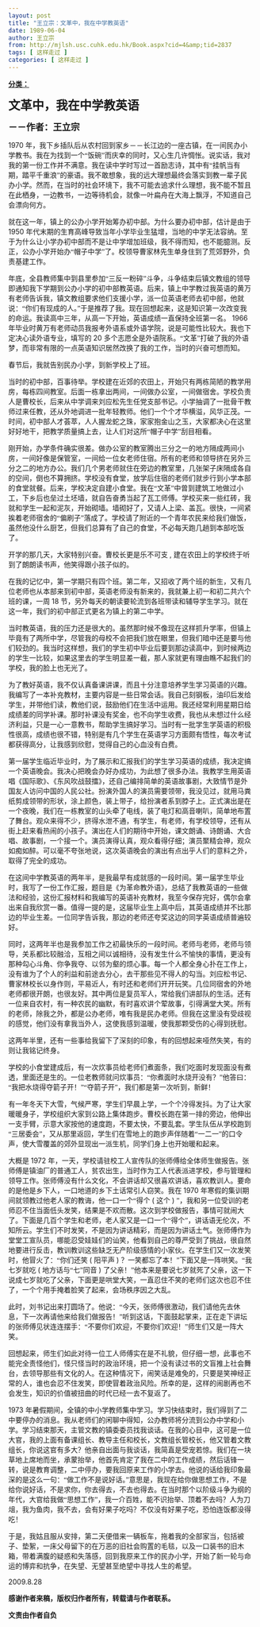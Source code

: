 ```yaml
---
layout: post
title: "王立宗：文革中，我在中学教英语"
date: 1989-06-04
author: 王立宗
from: http://mjlsh.usc.cuhk.edu.hk/Book.aspx?cid=4&amp;tid=2837
tags: [ 这样走过 ]
categories: [ 这样走过 ]
---
```


<div style="margin: 15px 10px 10px 0px;">
<div>
<span id="ctl00_ContentPlaceHolder1_chapter1_SubjectLabel" style="font-weight:bold;text-decoration:underline;">
   分类：
  </span>
</div>
<!--[if gte mso 9]><xml>
 <o:OfficeDocumentSettings>
  <o:AllowPNG/>
 </o:OfficeDocumentSettings>
</xml><![endif]-->
<!--[if gte mso 9]><xml>
 <w:WordDocument>
  <w:View>Normal</w:View>
  <w:Zoom>0</w:Zoom>
  <w:TrackMoves/>
  <w:TrackFormatting/>
  <w:PunctuationKerning/>
  <w:ValidateAgainstSchemas/>
  <w:SaveIfXMLInvalid>false</w:SaveIfXMLInvalid>
  <w:IgnoreMixedContent>false</w:IgnoreMixedContent>
  <w:AlwaysShowPlaceholderText>false</w:AlwaysShowPlaceholderText>
  <w:DoNotPromoteQF/>
  <w:LidThemeOther>EN-US</w:LidThemeOther>
  <w:LidThemeAsian>JA</w:LidThemeAsian>
  <w:LidThemeComplexScript>X-NONE</w:LidThemeComplexScript>
  <w:Compatibility>
   <w:BreakWrappedTables/>
   <w:SnapToGridInCell/>
   <w:WrapTextWithPunct/>
   <w:UseAsianBreakRules/>
   <w:DontGrowAutofit/>
   <w:SplitPgBreakAndParaMark/>
   <w:EnableOpenTypeKerning/>
   <w:DontFlipMirrorIndents/>
   <w:OverrideTableStyleHps/>
   <w:UseFELayout/>
  </w:Compatibility>
  <m:mathPr>
   <m:mathFont m:val="Cambria Math"/>
   <m:brkBin m:val="before"/>
   <m:brkBinSub m:val="&#45;-"/>
   <m:smallFrac m:val="off"/>
   <m:dispDef/>
   <m:lMargin m:val="0"/>
   <m:rMargin m:val="0"/>
   <m:defJc m:val="centerGroup"/>
   <m:wrapIndent m:val="1440"/>
   <m:intLim m:val="subSup"/>
   <m:naryLim m:val="undOvr"/>
  </m:mathPr></w:WordDocument>
</xml><![endif]-->
<!--[if gte mso 9]><xml>
 <w:LatentStyles DefLockedState="false" DefUnhideWhenUsed="true"
  DefSemiHidden="true" DefQFormat="false" DefPriority="99"
  LatentStyleCount="276">
  <w:LsdException Locked="false" Priority="0" SemiHidden="false"
   UnhideWhenUsed="false" QFormat="true" Name="Normal"/>
  <w:LsdException Locked="false" Priority="9" SemiHidden="false"
   UnhideWhenUsed="false" QFormat="true" Name="heading 1"/>
  <w:LsdException Locked="false" Priority="9" QFormat="true" Name="heading 2"/>
  <w:LsdException Locked="false" Priority="9" QFormat="true" Name="heading 3"/>
  <w:LsdException Locked="false" Priority="9" QFormat="true" Name="heading 4"/>
  <w:LsdException Locked="false" Priority="9" QFormat="true" Name="heading 5"/>
  <w:LsdException Locked="false" Priority="9" QFormat="true" Name="heading 6"/>
  <w:LsdException Locked="false" Priority="9" QFormat="true" Name="heading 7"/>
  <w:LsdException Locked="false" Priority="9" QFormat="true" Name="heading 8"/>
  <w:LsdException Locked="false" Priority="9" QFormat="true" Name="heading 9"/>
  <w:LsdException Locked="false" Priority="39" Name="toc 1"/>
  <w:LsdException Locked="false" Priority="39" Name="toc 2"/>
  <w:LsdException Locked="false" Priority="39" Name="toc 3"/>
  <w:LsdException Locked="false" Priority="39" Name="toc 4"/>
  <w:LsdException Locked="false" Priority="39" Name="toc 5"/>
  <w:LsdException Locked="false" Priority="39" Name="toc 6"/>
  <w:LsdException Locked="false" Priority="39" Name="toc 7"/>
  <w:LsdException Locked="false" Priority="39" Name="toc 8"/>
  <w:LsdException Locked="false" Priority="39" Name="toc 9"/>
  <w:LsdException Locked="false" Priority="35" QFormat="true" Name="caption"/>
  <w:LsdException Locked="false" Priority="10" SemiHidden="false"
   UnhideWhenUsed="false" QFormat="true" Name="Title"/>
  <w:LsdException Locked="false" Priority="0" Name="Default Paragraph Font"/>
  <w:LsdException Locked="false" Priority="11" SemiHidden="false"
   UnhideWhenUsed="false" QFormat="true" Name="Subtitle"/>
  <w:LsdException Locked="false" Priority="22" SemiHidden="false"
   UnhideWhenUsed="false" QFormat="true" Name="Strong"/>
  <w:LsdException Locked="false" Priority="20" SemiHidden="false"
   UnhideWhenUsed="false" QFormat="true" Name="Emphasis"/>
  <w:LsdException Locked="false" Priority="59" SemiHidden="false"
   UnhideWhenUsed="false" Name="Table Grid"/>
  <w:LsdException Locked="false" UnhideWhenUsed="false" Name="Placeholder Text"/>
  <w:LsdException Locked="false" Priority="1" SemiHidden="false"
   UnhideWhenUsed="false" QFormat="true" Name="No Spacing"/>
  <w:LsdException Locked="false" Priority="60" SemiHidden="false"
   UnhideWhenUsed="false" Name="Light Shading"/>
  <w:LsdException Locked="false" Priority="61" SemiHidden="false"
   UnhideWhenUsed="false" Name="Light List"/>
  <w:LsdException Locked="false" Priority="62" SemiHidden="false"
   UnhideWhenUsed="false" Name="Light Grid"/>
  <w:LsdException Locked="false" Priority="63" SemiHidden="false"
   UnhideWhenUsed="false" Name="Medium Shading 1"/>
  <w:LsdException Locked="false" Priority="64" SemiHidden="false"
   UnhideWhenUsed="false" Name="Medium Shading 2"/>
  <w:LsdException Locked="false" Priority="65" SemiHidden="false"
   UnhideWhenUsed="false" Name="Medium List 1"/>
  <w:LsdException Locked="false" Priority="66" SemiHidden="false"
   UnhideWhenUsed="false" Name="Medium List 2"/>
  <w:LsdException Locked="false" Priority="67" SemiHidden="false"
   UnhideWhenUsed="false" Name="Medium Grid 1"/>
  <w:LsdException Locked="false" Priority="68" SemiHidden="false"
   UnhideWhenUsed="false" Name="Medium Grid 2"/>
  <w:LsdException Locked="false" Priority="69" SemiHidden="false"
   UnhideWhenUsed="false" Name="Medium Grid 3"/>
  <w:LsdException Locked="false" Priority="70" SemiHidden="false"
   UnhideWhenUsed="false" Name="Dark List"/>
  <w:LsdException Locked="false" Priority="71" SemiHidden="false"
   UnhideWhenUsed="false" Name="Colorful Shading"/>
  <w:LsdException Locked="false" Priority="72" SemiHidden="false"
   UnhideWhenUsed="false" Name="Colorful List"/>
  <w:LsdException Locked="false" Priority="73" SemiHidden="false"
   UnhideWhenUsed="false" Name="Colorful Grid"/>
  <w:LsdException Locked="false" Priority="60" SemiHidden="false"
   UnhideWhenUsed="false" Name="Light Shading Accent 1"/>
  <w:LsdException Locked="false" Priority="61" SemiHidden="false"
   UnhideWhenUsed="false" Name="Light List Accent 1"/>
  <w:LsdException Locked="false" Priority="62" SemiHidden="false"
   UnhideWhenUsed="false" Name="Light Grid Accent 1"/>
  <w:LsdException Locked="false" Priority="63" SemiHidden="false"
   UnhideWhenUsed="false" Name="Medium Shading 1 Accent 1"/>
  <w:LsdException Locked="false" Priority="64" SemiHidden="false"
   UnhideWhenUsed="false" Name="Medium Shading 2 Accent 1"/>
  <w:LsdException Locked="false" Priority="65" SemiHidden="false"
   UnhideWhenUsed="false" Name="Medium List 1 Accent 1"/>
  <w:LsdException Locked="false" UnhideWhenUsed="false" Name="Revision"/>
  <w:LsdException Locked="false" Priority="34" SemiHidden="false"
   UnhideWhenUsed="false" QFormat="true" Name="List Paragraph"/>
  <w:LsdException Locked="false" Priority="29" SemiHidden="false"
   UnhideWhenUsed="false" QFormat="true" Name="Quote"/>
  <w:LsdException Locked="false" Priority="30" SemiHidden="false"
   UnhideWhenUsed="false" QFormat="true" Name="Intense Quote"/>
  <w:LsdException Locked="false" Priority="66" SemiHidden="false"
   UnhideWhenUsed="false" Name="Medium List 2 Accent 1"/>
  <w:LsdException Locked="false" Priority="67" SemiHidden="false"
   UnhideWhenUsed="false" Name="Medium Grid 1 Accent 1"/>
  <w:LsdException Locked="false" Priority="68" SemiHidden="false"
   UnhideWhenUsed="false" Name="Medium Grid 2 Accent 1"/>
  <w:LsdException Locked="false" Priority="69" SemiHidden="false"
   UnhideWhenUsed="false" Name="Medium Grid 3 Accent 1"/>
  <w:LsdException Locked="false" Priority="70" SemiHidden="false"
   UnhideWhenUsed="false" Name="Dark List Accent 1"/>
  <w:LsdException Locked="false" Priority="71" SemiHidden="false"
   UnhideWhenUsed="false" Name="Colorful Shading Accent 1"/>
  <w:LsdException Locked="false" Priority="72" SemiHidden="false"
   UnhideWhenUsed="false" Name="Colorful List Accent 1"/>
  <w:LsdException Locked="false" Priority="73" SemiHidden="false"
   UnhideWhenUsed="false" Name="Colorful Grid Accent 1"/>
  <w:LsdException Locked="false" Priority="60" SemiHidden="false"
   UnhideWhenUsed="false" Name="Light Shading Accent 2"/>
  <w:LsdException Locked="false" Priority="61" SemiHidden="false"
   UnhideWhenUsed="false" Name="Light List Accent 2"/>
  <w:LsdException Locked="false" Priority="62" SemiHidden="false"
   UnhideWhenUsed="false" Name="Light Grid Accent 2"/>
  <w:LsdException Locked="false" Priority="63" SemiHidden="false"
   UnhideWhenUsed="false" Name="Medium Shading 1 Accent 2"/>
  <w:LsdException Locked="false" Priority="64" SemiHidden="false"
   UnhideWhenUsed="false" Name="Medium Shading 2 Accent 2"/>
  <w:LsdException Locked="false" Priority="65" SemiHidden="false"
   UnhideWhenUsed="false" Name="Medium List 1 Accent 2"/>
  <w:LsdException Locked="false" Priority="66" SemiHidden="false"
   UnhideWhenUsed="false" Name="Medium List 2 Accent 2"/>
  <w:LsdException Locked="false" Priority="67" SemiHidden="false"
   UnhideWhenUsed="false" Name="Medium Grid 1 Accent 2"/>
  <w:LsdException Locked="false" Priority="68" SemiHidden="false"
   UnhideWhenUsed="false" Name="Medium Grid 2 Accent 2"/>
  <w:LsdException Locked="false" Priority="69" SemiHidden="false"
   UnhideWhenUsed="false" Name="Medium Grid 3 Accent 2"/>
  <w:LsdException Locked="false" Priority="70" SemiHidden="false"
   UnhideWhenUsed="false" Name="Dark List Accent 2"/>
  <w:LsdException Locked="false" Priority="71" SemiHidden="false"
   UnhideWhenUsed="false" Name="Colorful Shading Accent 2"/>
  <w:LsdException Locked="false" Priority="72" SemiHidden="false"
   UnhideWhenUsed="false" Name="Colorful List Accent 2"/>
  <w:LsdException Locked="false" Priority="73" SemiHidden="false"
   UnhideWhenUsed="false" Name="Colorful Grid Accent 2"/>
  <w:LsdException Locked="false" Priority="60" SemiHidden="false"
   UnhideWhenUsed="false" Name="Light Shading Accent 3"/>
  <w:LsdException Locked="false" Priority="61" SemiHidden="false"
   UnhideWhenUsed="false" Name="Light List Accent 3"/>
  <w:LsdException Locked="false" Priority="62" SemiHidden="false"
   UnhideWhenUsed="false" Name="Light Grid Accent 3"/>
  <w:LsdException Locked="false" Priority="63" SemiHidden="false"
   UnhideWhenUsed="false" Name="Medium Shading 1 Accent 3"/>
  <w:LsdException Locked="false" Priority="64" SemiHidden="false"
   UnhideWhenUsed="false" Name="Medium Shading 2 Accent 3"/>
  <w:LsdException Locked="false" Priority="65" SemiHidden="false"
   UnhideWhenUsed="false" Name="Medium List 1 Accent 3"/>
  <w:LsdException Locked="false" Priority="66" SemiHidden="false"
   UnhideWhenUsed="false" Name="Medium List 2 Accent 3"/>
  <w:LsdException Locked="false" Priority="67" SemiHidden="false"
   UnhideWhenUsed="false" Name="Medium Grid 1 Accent 3"/>
  <w:LsdException Locked="false" Priority="68" SemiHidden="false"
   UnhideWhenUsed="false" Name="Medium Grid 2 Accent 3"/>
  <w:LsdException Locked="false" Priority="69" SemiHidden="false"
   UnhideWhenUsed="false" Name="Medium Grid 3 Accent 3"/>
  <w:LsdException Locked="false" Priority="70" SemiHidden="false"
   UnhideWhenUsed="false" Name="Dark List Accent 3"/>
  <w:LsdException Locked="false" Priority="71" SemiHidden="false"
   UnhideWhenUsed="false" Name="Colorful Shading Accent 3"/>
  <w:LsdException Locked="false" Priority="72" SemiHidden="false"
   UnhideWhenUsed="false" Name="Colorful List Accent 3"/>
  <w:LsdException Locked="false" Priority="73" SemiHidden="false"
   UnhideWhenUsed="false" Name="Colorful Grid Accent 3"/>
  <w:LsdException Locked="false" Priority="60" SemiHidden="false"
   UnhideWhenUsed="false" Name="Light Shading Accent 4"/>
  <w:LsdException Locked="false" Priority="61" SemiHidden="false"
   UnhideWhenUsed="false" Name="Light List Accent 4"/>
  <w:LsdException Locked="false" Priority="62" SemiHidden="false"
   UnhideWhenUsed="false" Name="Light Grid Accent 4"/>
  <w:LsdException Locked="false" Priority="63" SemiHidden="false"
   UnhideWhenUsed="false" Name="Medium Shading 1 Accent 4"/>
  <w:LsdException Locked="false" Priority="64" SemiHidden="false"
   UnhideWhenUsed="false" Name="Medium Shading 2 Accent 4"/>
  <w:LsdException Locked="false" Priority="65" SemiHidden="false"
   UnhideWhenUsed="false" Name="Medium List 1 Accent 4"/>
  <w:LsdException Locked="false" Priority="66" SemiHidden="false"
   UnhideWhenUsed="false" Name="Medium List 2 Accent 4"/>
  <w:LsdException Locked="false" Priority="67" SemiHidden="false"
   UnhideWhenUsed="false" Name="Medium Grid 1 Accent 4"/>
  <w:LsdException Locked="false" Priority="68" SemiHidden="false"
   UnhideWhenUsed="false" Name="Medium Grid 2 Accent 4"/>
  <w:LsdException Locked="false" Priority="69" SemiHidden="false"
   UnhideWhenUsed="false" Name="Medium Grid 3 Accent 4"/>
  <w:LsdException Locked="false" Priority="70" SemiHidden="false"
   UnhideWhenUsed="false" Name="Dark List Accent 4"/>
  <w:LsdException Locked="false" Priority="71" SemiHidden="false"
   UnhideWhenUsed="false" Name="Colorful Shading Accent 4"/>
  <w:LsdException Locked="false" Priority="72" SemiHidden="false"
   UnhideWhenUsed="false" Name="Colorful List Accent 4"/>
  <w:LsdException Locked="false" Priority="73" SemiHidden="false"
   UnhideWhenUsed="false" Name="Colorful Grid Accent 4"/>
  <w:LsdException Locked="false" Priority="60" SemiHidden="false"
   UnhideWhenUsed="false" Name="Light Shading Accent 5"/>
  <w:LsdException Locked="false" Priority="61" SemiHidden="false"
   UnhideWhenUsed="false" Name="Light List Accent 5"/>
  <w:LsdException Locked="false" Priority="62" SemiHidden="false"
   UnhideWhenUsed="false" Name="Light Grid Accent 5"/>
  <w:LsdException Locked="false" Priority="63" SemiHidden="false"
   UnhideWhenUsed="false" Name="Medium Shading 1 Accent 5"/>
  <w:LsdException Locked="false" Priority="64" SemiHidden="false"
   UnhideWhenUsed="false" Name="Medium Shading 2 Accent 5"/>
  <w:LsdException Locked="false" Priority="65" SemiHidden="false"
   UnhideWhenUsed="false" Name="Medium List 1 Accent 5"/>
  <w:LsdException Locked="false" Priority="66" SemiHidden="false"
   UnhideWhenUsed="false" Name="Medium List 2 Accent 5"/>
  <w:LsdException Locked="false" Priority="67" SemiHidden="false"
   UnhideWhenUsed="false" Name="Medium Grid 1 Accent 5"/>
  <w:LsdException Locked="false" Priority="68" SemiHidden="false"
   UnhideWhenUsed="false" Name="Medium Grid 2 Accent 5"/>
  <w:LsdException Locked="false" Priority="69" SemiHidden="false"
   UnhideWhenUsed="false" Name="Medium Grid 3 Accent 5"/>
  <w:LsdException Locked="false" Priority="70" SemiHidden="false"
   UnhideWhenUsed="false" Name="Dark List Accent 5"/>
  <w:LsdException Locked="false" Priority="71" SemiHidden="false"
   UnhideWhenUsed="false" Name="Colorful Shading Accent 5"/>
  <w:LsdException Locked="false" Priority="72" SemiHidden="false"
   UnhideWhenUsed="false" Name="Colorful List Accent 5"/>
  <w:LsdException Locked="false" Priority="73" SemiHidden="false"
   UnhideWhenUsed="false" Name="Colorful Grid Accent 5"/>
  <w:LsdException Locked="false" Priority="60" SemiHidden="false"
   UnhideWhenUsed="false" Name="Light Shading Accent 6"/>
  <w:LsdException Locked="false" Priority="61" SemiHidden="false"
   UnhideWhenUsed="false" Name="Light List Accent 6"/>
  <w:LsdException Locked="false" Priority="62" SemiHidden="false"
   UnhideWhenUsed="false" Name="Light Grid Accent 6"/>
  <w:LsdException Locked="false" Priority="63" SemiHidden="false"
   UnhideWhenUsed="false" Name="Medium Shading 1 Accent 6"/>
  <w:LsdException Locked="false" Priority="64" SemiHidden="false"
   UnhideWhenUsed="false" Name="Medium Shading 2 Accent 6"/>
  <w:LsdException Locked="false" Priority="65" SemiHidden="false"
   UnhideWhenUsed="false" Name="Medium List 1 Accent 6"/>
  <w:LsdException Locked="false" Priority="66" SemiHidden="false"
   UnhideWhenUsed="false" Name="Medium List 2 Accent 6"/>
  <w:LsdException Locked="false" Priority="67" SemiHidden="false"
   UnhideWhenUsed="false" Name="Medium Grid 1 Accent 6"/>
  <w:LsdException Locked="false" Priority="68" SemiHidden="false"
   UnhideWhenUsed="false" Name="Medium Grid 2 Accent 6"/>
  <w:LsdException Locked="false" Priority="69" SemiHidden="false"
   UnhideWhenUsed="false" Name="Medium Grid 3 Accent 6"/>
  <w:LsdException Locked="false" Priority="70" SemiHidden="false"
   UnhideWhenUsed="false" Name="Dark List Accent 6"/>
  <w:LsdException Locked="false" Priority="71" SemiHidden="false"
   UnhideWhenUsed="false" Name="Colorful Shading Accent 6"/>
  <w:LsdException Locked="false" Priority="72" SemiHidden="false"
   UnhideWhenUsed="false" Name="Colorful List Accent 6"/>
  <w:LsdException Locked="false" Priority="73" SemiHidden="false"
   UnhideWhenUsed="false" Name="Colorful Grid Accent 6"/>
  <w:LsdException Locked="false" Priority="19" SemiHidden="false"
   UnhideWhenUsed="false" QFormat="true" Name="Subtle Emphasis"/>
  <w:LsdException Locked="false" Priority="21" SemiHidden="false"
   UnhideWhenUsed="false" QFormat="true" Name="Intense Emphasis"/>
  <w:LsdException Locked="false" Priority="31" SemiHidden="false"
   UnhideWhenUsed="false" QFormat="true" Name="Subtle Reference"/>
  <w:LsdException Locked="false" Priority="32" SemiHidden="false"
   UnhideWhenUsed="false" QFormat="true" Name="Intense Reference"/>
  <w:LsdException Locked="false" Priority="33" SemiHidden="false"
   UnhideWhenUsed="false" QFormat="true" Name="Book Title"/>
  <w:LsdException Locked="false" Priority="37" Name="Bibliography"/>
  <w:LsdException Locked="false" Priority="39" QFormat="true" Name="TOC Heading"/>
 </w:LatentStyles>
</xml><![endif]-->
<!--[if gte mso 10]>
<style>
 /* Style Definitions */
table.MsoNormalTable
	{mso-style-name:"Table Normal";
	mso-tstyle-rowband-size:0;
	mso-tstyle-colband-size:0;
	mso-style-noshow:yes;
	mso-style-priority:99;
	mso-style-parent:"";
	mso-padding-alt:0in 5.4pt 0in 5.4pt;
	mso-para-margin:0in;
	mso-para-margin-bottom:.0001pt;
	mso-pagination:widow-orphan;
	font-size:10.0pt;
	font-family:"Times New Roman";}
</style>
<![endif]-->
<!--StartFragment-->
<p class="MsoNormal">
<o:p>
<b>
<font size="5">
</font>
</b>
</o:p>
</p>
<p class="MsoNormal">
<b>
<span lang="ZH-CN" style="font-family: 宋体;">
<font size="5">
     文革中，我在中学教英语
    </font>
</span>
<font size="4">
<o:p>
</o:p>
</font>
</b>
</p>
<p class="MsoNormal">
<b>
<font size="4">
<span lang="ZH-CN" style='font-family:宋体;mso-ascii-font-family:
"Times New Roman"'>
     －－作者：王立宗
    </span>
<o:p>
</o:p>
</font>
</b>
</p>
<p class="MsoNormal">
<o:p>
</o:p>
</p>
<p class="MsoNormal">
  1970
  <span lang="ZH-CN" style='font-family:宋体;mso-ascii-font-family:
"Times New Roman"'>
   年，我下乡插队后从农村回到家乡－－长江边的一座古镇，在一间民办小学教书。我在为找到一个“饭碗”而庆幸的同时，又心生几许惆怅。说实话，我对我的第一份工作并不满意。我在读中学时写过一首励志诗，其中有“挂帆当有期，踏平千重浪”的豪语。我不敢想象，我的远大理想最终会落实到教一辈子民办小学。然而，在当时的社会环境下，我不可能去追求什么理想，我不能不暂且在此栖身，一边教书，一边等待机会，就像一叶扁舟在大海上飘浮，不知道自己会漂向何方。
  </span>
<o:p>
</o:p>
</p>
<p class="MsoNormal">
<span lang="ZH-CN" style='font-family:宋体;mso-ascii-font-family:
"Times New Roman"'>
   就在这一年，镇上的公办小学开始筹办初中部。为什么要办初中部，估计是由于
  </span>
  1950
  <span lang="ZH-CN" style='font-family:宋体;mso-ascii-font-family:"Times New Roman"'>
   年代末期的生育高峰导致当年小学毕业生猛增，当地的中学无法容纳。至于为什么让小学办初中部而不是让中学增加班级，我不得而知，也不能臆测。反正，公办小学开始办“帽子中学”了。校领导曹家林先生单身住到了荒郊野外，负责基建工作。
  </span>
<o:p>
</o:p>
</p>
<p class="MsoNormal">
<span lang="ZH-CN" style='font-family:宋体;mso-ascii-font-family:
"Times New Roman"'>
   年底，全县教师集中到县里参加“三反一粉碎”斗争，斗争结束后镇文教组的领导即通知我下学期到公办小学的初中部教英语。后来，镇上中学教过我英语的黄万有老师告诉我，镇文教组要求他们支援小学，派一位英语老师去初中部，他就说：“你们有现成的人。”于是推荐了我。现在回想起来，这是知识第一次改变我的命运。我读高中三年，从高一下开始，英语成绩一直保持全班第一名。
  </span>
  1966
  <span lang="ZH-CN" style='font-family:宋体;mso-ascii-font-family:"Times New Roman"'>
   年毕业时黄万有老师动员我报考外语系或外语学院，说是可能性比较大。我也下定决心读外语专业，填写的
  </span>
  20
  <span lang="ZH-CN" style='font-family:宋体;mso-ascii-font-family:"Times New Roman"'>
   多个志愿全是外语院系。“文革”打破了我的外语梦，而非常有限的一点英语知识居然改换了我的工作，当时的兴奋可想而知。
  </span>
<o:p>
</o:p>
</p>
<p class="MsoNormal">
<span lang="ZH-CN" style='font-family:宋体;mso-ascii-font-family:
"Times New Roman"'>
   春节后，我就告别民办小学，到新学校上了班。
  </span>
<o:p>
</o:p>
</p>
<p class="MsoNormal">
<span lang="ZH-CN" style='font-family:宋体;mso-ascii-font-family:
"Times New Roman"'>
   当时的初中部，百事待举。学校建在近郊的农田上，开始只有两栋简陋的教学用房，每栋四间教室。后面一栋拿出两间，一间做办公室，一间做宿舍。学校负责人是曹校长，后来从中学调来刘应松先生任党支部书记。小学抽调了一批骨干教师过来任教，还从外地调进一批年轻教师。他们一个个才华横溢，风华正茂。一时间，初中部人才荟萃，人人握龙蛇之珠，家家抱金山之玉，大家都决心在这里好好地干，把教学质量搞上去，让人们对这所“帽子中学”刮目相看。
  </span>
<o:p>
</o:p>
</p>
<p class="MsoNormal">
<span lang="ZH-CN" style='font-family:宋体;mso-ascii-font-family:
"Times New Roman"'>
   刚开始，办学条件确实很差。做办公室的教室腾出三分之一的地方隔成两间小房，一间好像是保管室，一间给一位女老师住宿。所有的老师和领导挤在另外三分之二的地方办公。我们几个男老师就住在旁边的教室里，几张架子床隔成各自的空间，倒也不算拥挤。学校没有食堂，放学后住宿的老师们就步行到小学本部的食堂就餐。后来，学校决定自建小食堂。我在“文革”中曾到建筑工地做过小工，下乡后也垒过土坯墙，就自告奋勇当起了瓦工师傅。学校买来一些红砖，我就和学生一起和泥灰，开始砌墙。墙砌好了，又请人上梁、盖瓦。很快，一间紧挨着老师宿舍的“偏刷子”落成了。学校请了附近的一个青年农民来给我们做饭，虽然他没什么厨艺，但我们总算有了自己的食堂，不必每天跑几趟到本部吃饭了。
  </span>
<o:p>
</o:p>
</p>
<p class="MsoNormal">
<span lang="ZH-CN" style='font-family:宋体;mso-ascii-font-family:
"Times New Roman"'>
   开学的那几天，大家特别兴奋。曹校长更是乐不可支
  </span>
  ,
  <span lang="ZH-CN" style='font-family:宋体;mso-ascii-font-family:"Times New Roman"'>
   建在农田上的学校终于听到了朗朗读书声，他笑得跟小孩子似的。
  </span>
<o:p>
</o:p>
</p>
<p class="MsoNormal">
<span lang="ZH-CN" style='font-family:宋体;mso-ascii-font-family:
"Times New Roman"'>
   在我的记忆中，第一学期只有四个班。第二年，又招收了两个班的新生，又有几位老师也从本部来到初中部，英语老师没有新来的，我就兼上初一和初二共六个班的课，一周
  </span>
  18
  <span lang="ZH-CN" style='font-family:宋体;mso-ascii-font-family:"Times New Roman"'>
   节，另外每天的朝读要轮流到各班带读和辅导学生学习。就在这一年，我们的初中部正式更名为镇上的第二中学。
  </span>
<o:p>
</o:p>
</p>
<p class="MsoNormal">
<span lang="ZH-CN" style='font-family:宋体;mso-ascii-font-family:
"Times New Roman"'>
   当时教英语，我的压力还是很大的。虽然那时候不像现在这样抓升学率，但镇上毕竟有了两所中学，尽管我的母校不会把我们放在眼里，但我们暗中还是要与他们较劲的。我当时这样想，我们的学生初中毕业后要到那边读高中，到时候两边的学生一比较，如果这里去的学生明显差一截，那人家就更有理由瞧不起我们的学校，我的脸上也无光了。
  </span>
<o:p>
</o:p>
</p>
<p class="MsoNormal">
<span lang="ZH-CN" style='font-family:宋体;mso-ascii-font-family:
"Times New Roman"'>
   为了教好英语，我不仅认真备课讲课，而且十分注意培养学生学习英语的兴趣。我编写了一本补充教材，主要内容是一些日常会话。我自己刻钢板，油印后发给学生，并带他们读，教他们说，鼓励他们在生活中运用。我还经常利用星期日给成绩差的同学补课。那时补课没有奖金，也不向学生收费，我也从未想过什么经济利益，只是一心一意教书，帮助学生搞好学习。当时有一批学生学英语的积极性很高，成绩也很不错，特别是有几个学生在英语学习方面颇有悟性，每次考试都获得高分，让我感到欣慰，觉得自己的心血没有白费。
  </span>
<o:p>
</o:p>
</p>
<p class="MsoNormal">
<span lang="ZH-CN" style='font-family:宋体;mso-ascii-font-family:
"Times New Roman"'>
   第一届学生临近毕业时，为了展示和汇报我们的学生学习英语的成绩，我决定搞一个英语晚会。我决心把晚会办好办成功，为此想了很多办法。我教学生用英语唱《国际歌》、《东风吹战鼓擂》，还自己编排简单的英语故事剧，大致情节是外国友人访问中国的人民公社。扮演外国人的演员需要领带，我没见过，就用马粪纸剪成领带的形状，涂上颜色，装上带子，给扮演者系到脖子上。正式演出是在一个夜晚，我们在一栋教室的山头牵了电线，装了电灯和高音喇叭，简单地布置了舞台。观众来得不少，挤得水泄不通，有学生，有老师，有学校领导，还有从街上赶来看热闹的小孩子。演出在人们的期待中开始，课文朗诵、诗朗诵、大合唱、故事剧，一个接一个。演员演得认真，观众看得仔细；演员聚精会神，观众如痴如醉。可以毫不夸张地说，这次英语晚会的演出有点出乎人们的意料之外，取得了完全的成功。
  </span>
<o:p>
</o:p>
</p>
<p class="MsoNormal">
<span lang="ZH-CN" style='font-family:宋体;mso-ascii-font-family:
"Times New Roman"'>
   在这间中学教英语的两年半，是我最早有成就感的一段时间。第一届学生毕业时，我写了一份工作汇报，题目是《为革命教外语》，总结了我教英语的一些做法和经验，这份汇报材料和我编写的英语补充教材，我至今保存完好，偶尔会拿出来自我欣赏一番。值得一提的是，这届毕业生上高中后，其英语成绩并不比那边的毕业生差。一位同学告诉我，那边的老师还夸奖这边的同学英语成绩普遍较好。
  </span>
<o:p>
</o:p>
</p>
<p class="MsoNormal">
<span lang="ZH-CN" style='font-family:宋体;mso-ascii-font-family:
"Times New Roman"'>
   同时，这两年半也是我参加工作之初最快乐的一段时间。老师与老师，老师与领导，关系都比较融洽，互相之间以诚相待，没有发生什么不愉快的事情，更没有那种勾心斗角、你争我夺、以邻为壑的烦心事。每一个人都全身心扑在工作上，没有谁为了个人的利益和前途去分心，去干那些见不得人的勾当。刘应松书记、曹家林校长以身作则，平易近人，有时还和老师们开开玩笑。几位同宿舍的外地老师都很开朗，也很友好。其中两位是复员军人，常给我们讲部队的生活。还有一位来自农村，有一种农民的幽默，有时喜欢讲个荤故事，引得满堂大笑。所有的老师，除我之外，都是公办老师，唯有我是民办老师。但我在这里没有受歧视的感觉，他们没有拿我当外人，这使我感到温暖，使我那颗受伤的心得到抚慰。
  </span>
<o:p>
</o:p>
</p>
<p class="MsoNormal">
<span lang="ZH-CN" style='font-family:宋体;mso-ascii-font-family:
"Times New Roman"'>
   这两年半里，还有一些事给我留下了深刻的印象，有的回想起来哑然失笑，有的则让我铭记终身。
  </span>
<o:p>
</o:p>
</p>
<p class="MsoNormal">
<span lang="ZH-CN" style='font-family:宋体;mso-ascii-font-family:
"Times New Roman"'>
   学校的小食堂建成后，有一次炊事员给老师们煮面条，我们吃面时发现面没有煮透，里面还是生的。一位老教师就问炊事员：“你煮面时水烧开没有？”他答曰：“我把水烧得夺箭子开！”“夺箭子开”，我们都是第一次听到，新鲜！
  </span>
<o:p>
</o:p>
</p>
<p class="MsoNormal">
<span lang="ZH-CN" style='font-family:宋体;mso-ascii-font-family:
"Times New Roman"'>
   有一年冬天下大雪，气候严寒，学生们早晨上学，一个个冷得发抖。为了让大家暖暖身子，学校组织大家到公路上集体跑步。曹校长跑在第一排的旁边，他伸出一支手臂，示意大家按他的速度跑，不要太快，不要乱套。学生队伍从学校跑到“三居委会”，又从那里返回，学生们在雪地上的跑步声伴随着“一二一”的口令声，使大雪覆盖的郊外显现出一派生机，同学们身上也开始暖和起来。
  </span>
<o:p>
</o:p>
</p>
<p class="MsoNormal">
<span lang="ZH-CN" style='font-family:宋体;mso-ascii-font-family:
"Times New Roman"'>
   大概是
  </span>
  1972
  <span lang="ZH-CN" style='font-family:宋体;
mso-ascii-font-family:"Times New Roman"'>
   年，一天，学校请驻校工人宣传队的张师傅给全体师生做报告。张师傅是镇油厂的普通工人，贫农出生，当时作为工人代表派进学校，参与管理和领导工作。张师傅没有什么文化，不会讲话却又很喜欢讲话，喜欢教训人。要命的是他是乡下人，一口地道的乡下土话常引人窃笑。我在
  </span>
  1970
  <span lang="ZH-CN" style='font-family:宋体;mso-ascii-font-family:"Times New Roman"'>
   年寒假的集训期间就领教过他老人家的教诲，他一口一个“得个
  </span>
  (
  <span lang="ZH-CN" style='font-family:宋体;mso-ascii-font-family:"Times New Roman"'>
   这个
  </span>
  )
  <span lang="ZH-CN" style='font-family:宋体;mso-ascii-font-family:"Times New Roman"'>
   ”，我和另一位受训的老师忍不住当面低头发笑，结果是不欢而散。这次到学校做报告，事情可就闹大了。下面是几百个学生和老师，老人家又是一口一个“得个”，讲话语无伦次，不知所云。学生们不时发笑，不是因为讲话精彩，而是因为讲话土气。张师傅作为堂堂工宣队员，哪能忍受娃娃们的讪笑，他看到自己的尊严受到了挑战，很自然地要进行反击，教训教训这些缺乏无产阶级感情的小家伙。在学生们又一次发笑时，他冒火了：“你们还笑
  </span>
  (
  <span lang="ZH-CN" style='font-family:宋体;mso-ascii-font-family:"Times New Roman"'>
   阳平声
  </span>
  )
  <span lang="ZH-CN" style='font-family:宋体;mso-ascii-font-family:"Times New Roman"'>
   ？一笑都忘了本！”下面又是一阵哄笑。“我七岁就吃
  </span>
  (
  <span lang="ZH-CN" style='font-family:宋体;mso-ascii-font-family:"Times New Roman"'>
   地方话与“七”同音
  </span>
  )
  <span lang="ZH-CN" style='font-family:宋体;mso-ascii-font-family:"Times New Roman"'>
   了父亲！”他本来是要说七岁就死了父亲，这一下说成七岁就吃了父亲，下面更是哄堂大笑，一直忍住不笑的老师们这次也忍不住了，一个个用手掩着脸笑了起来，会场秩序因之大乱。
  </span>
<o:p>
</o:p>
</p>
<p class="MsoNormal">
<span lang="ZH-CN" style='font-family:宋体;mso-ascii-font-family:
"Times New Roman"'>
   此时，刘书记出来打圆场了。他说：“今天，张师傅很激动，我们请他先去休息，下一次再请他来给我们做报告！”听到这话，下面鼓起掌来，正在走下讲坛的张师傅见状连连摆手：“不要你们欢迎，不要你们欢迎！”师生们又是一阵大笑。
  </span>
<o:p>
</o:p>
</p>
<p class="MsoNormal">
<span lang="ZH-CN" style='font-family:宋体;mso-ascii-font-family:
"Times New Roman"'>
   回想起来，师生们如此对待一位工人师傅实在是不礼貌，但仔细一想，此事也不能完全责怪他们，怪只怪当时的政治环境，把一个没有读过书的文盲推上社会舞台，去领导那些有文化的人。在这种情况下，闹笑话是难免的，只要是笑神经正常的人，谁也会忍不住发笑，即使冒着政治风险。所幸的是，这样的闹剧再也不会发生，知识的价值被扭曲的时代已经一去不复返了。
  </span>
<o:p>
</o:p>
</p>
<p class="MsoNormal">
  1973
  <span lang="ZH-CN" style='font-family:宋体;mso-ascii-font-family:
"Times New Roman"'>
   年暑假期间，全镇的中小学教师集中学习。学习快结束时，我们得到了二中要停办的消息。我从老师们的闲聊中得知，公办教师将分流到公办中学和小学。学习结束那天，主管文教的镇委委员找我谈话。在我的心目中，这可是一位大官，我的上面有备课组长、教导主任和校长，文教组长管校长，他又管着文教组长，你说这官有多大？他亲自出面与我谈话，我简直是受宠若惊。我们在一块草地上席地而坐，承蒙抬举，他首先肯定了我在二中的工作成绩，然后话锋一转，说是教育调整，二中停办，要我回原来工作的小学去。他说的话给我印象最深的是这么一句：“做工作不是说好话。”意思是，我现在给你做思想工作，不是给你说好话，不是求你，你去得去，不去也得去。在当时那个以阶级斗争为纲的年代，大官给我做“思想工作”，我一介百姓，能不识抬举、顶着不去吗？人为刀俎，我为鱼肉，我不去，会有好果子吃吗？不仅没有好果子吃，恐怕连饭都没得吃！
  </span>
<o:p>
</o:p>
</p>
<p class="MsoNormal">
<span lang="ZH-CN" style='font-family:宋体;mso-ascii-font-family:
"Times New Roman"'>
   于是，我姑且服从安排，第二天便借来一辆板车，拖着我的全部家当，包括被子、垫絮，一床父母留下的在万恶的旧社会购置的毛毯，以及一口装书的旧木箱，带着满腹的疑惑和失落感，回到我原来工作的民办小学，开始了新一轮与命运的博弈和抗争，在失望、无望甚至绝望中寻找人生的希望。
  </span>
<o:p>
</o:p>
</p>
<p class="MsoNormal">
  2009.8.28
  <o:p>
</o:p>
</p>
<p class="MsoNormal">
<o:p>
</o:p>
</p>
<p class="MsoNormal">
<b>
<span lang="ZH-CN" style='font-family:宋体;mso-ascii-font-family:
"Times New Roman"'>
    感谢作者来稿，版权归作者所有，转载请与作者联系。
   </span>
<o:p>
</o:p>
</b>
</p>
<p class="MsoNormal">
<span lang="ZH-CN" style='font-family:宋体;mso-ascii-font-family:
"Times New Roman"'>
<b>
    文责由作者自负
   </b>
</span>
<o:p>
</o:p>
</p>
<!--EndFragment-->
</div>
